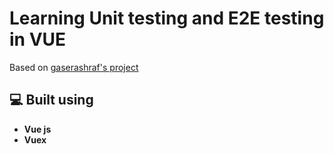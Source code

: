 # Learning Unit testing and E2E testing in VUE
Based on <a taget="_blank" href="https://github.com/gaserashraf/Vue-Do.git">gaserashraf's project</a>

## 💻 Built using <a name = "tech"></a>
- **Vue js**
- **Vuex**
